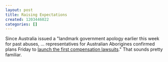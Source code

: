 ```yaml
---
layout: post
title: Raising Expectations
created: 1203446022
categories: []
---
```

Since Australia issued a "landmark government apology earlier this week for past abuses, ... representatives for Australian Aborigines confirmed plans Friday to <a href="http://ap.google.com/article/ALeqM5h2Esw7ttubEjcCabNviVmCeevJ5QD8UQMVQ00" rel="external">launch the first compensation lawsuits</a>." That sounds pretty familiar.
